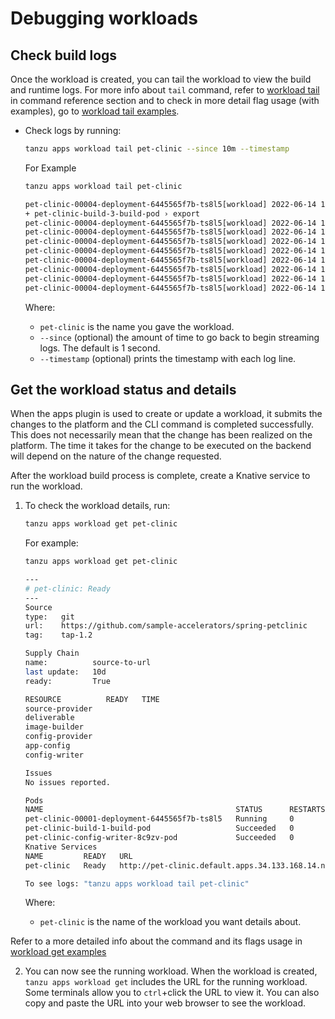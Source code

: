 # Debugging workloads

## <a id="check-build-logs"></a> Check build logs

Once the workload is created, you can tail the workload to view the build and runtime logs. For more info about `tail` command, refer to [workload tail](command-reference/tanzu-apps-workload-tail.md) in command reference section and to check in more detail flag usage (with examples), go to [workload tail examples](./commands-details/workload_tail.md).

- Check logs by running:

    ```bash
    tanzu apps workload tail pet-clinic --since 10m --timestamp
    ```
    
    For Example

    ```bash
    tanzu apps workload tail pet-clinic

    pet-clinic-00004-deployment-6445565f7b-ts8l5[workload] 2022-06-14 16:28:52.684  INFO 1 --- [           main] org.apache.catalina.core.StandardEngine  : Starting Servlet engine: [Apache Tomcat/9.0.63]
    + pet-clinic-build-3-build-pod › export
    pet-clinic-00004-deployment-6445565f7b-ts8l5[workload] 2022-06-14 16:28:52.699  INFO 1 --- [           main] o.a.c.c.C.[Tomcat-1].[localhost].[/]     : Initializing Spring embedded WebApplicationContext
    pet-clinic-00004-deployment-6445565f7b-ts8l5[workload] 2022-06-14 16:28:52.699  INFO 1 --- [           main] w.s.c.ServletWebServerApplicationContext : Root WebApplicationContext: initialization completed in 131 ms
    pet-clinic-00004-deployment-6445565f7b-ts8l5[workload] 2022-06-14 16:28:52.755  INFO 1 --- [           main] o.s.b.a.e.web.EndpointLinksResolver      : Exposing 13 endpoint(s) beneath base path '/actuator'
    pet-clinic-00004-deployment-6445565f7b-ts8l5[workload] 2022-06-14 16:28:53.059  INFO 1 --- [           main] o.s.b.w.embedded.tomcat.TomcatWebServer  : Tomcat started on port(s): 8081 (http) with context path ''
    pet-clinic-00004-deployment-6445565f7b-ts8l5[workload] 2022-06-14 16:28:53.074  INFO 1 --- [           main] o.s.s.petclinic.PetClinicApplication     : Started PetClinicApplication in 8.373 seconds (JVM running for 8.993)
    pet-clinic-00004-deployment-6445565f7b-ts8l5[workload] 2022-06-14 16:28:53.229  INFO 1 --- [nio-8081-exec-1] o.a.c.c.C.[Tomcat-1].[localhost].[/]     : Initializing Spring DispatcherServlet 'dispatcherServlet'
    pet-clinic-00004-deployment-6445565f7b-ts8l5[workload] 2022-06-14 16:28:53.229  INFO 1 --- [nio-8081-exec-1] o.s.web.servlet.DispatcherServlet        : Initializing Servlet 'dispatcherServlet'
    pet-clinic-00004-deployment-6445565f7b-ts8l5[workload] 2022-06-14 16:28:53.231  INFO 1 --- [nio-8081-exec-1] o.s.web.servlet.DispatcherServlet        : Completed initialization in 2 ms
    ```

    Where:

    - `pet-clinic` is the name you gave the workload.
    - `--since` (optional) the amount of time to go back to begin streaming logs. The default is 1 second.
    - `--timestamp` (optional) prints the timestamp with each log line.

## <a id="workload-status"></a> Get the workload status and details

When the apps plugin is used to create or update a workload, it submits the changes to the platform and the CLI command is completed successfully. This does not necessarily mean that the change has been realized on the platform. The time it takes for the change to be executed on the backend will depend on the nature of the change requested.

After the workload build process is complete, create a Knative service to run the workload.

1. To check the workload details, run:
    ```bash
   tanzu apps workload get pet-clinic
   ```
    For example:

    ```bash
   tanzu apps workload get pet-clinic

    ---
    # pet-clinic: Ready
    ---
    Source
    type:   git
    url:    https://github.com/sample-accelerators/spring-petclinic
    tag:    tap-1.2

    Supply Chain
    name:          source-to-url
    last update:   10d
    ready:         True

    RESOURCE          READY   TIME
    source-provider
    deliverable
    image-builder
    config-provider
    app-config
    config-writer

    Issues
    No issues reported.

    Pods
    NAME                                           STATUS      RESTARTS   AGE
    pet-clinic-00001-deployment-6445565f7b-ts8l5   Running     0          102s
    pet-clinic-build-1-build-pod                   Succeeded   0          102s
    pet-clinic-config-writer-8c9zv-pod             Succeeded   0          2m7s
    Knative Services
    NAME         READY   URL
    pet-clinic   Ready   http://pet-clinic.default.apps.34.133.168.14.nip.io

    To see logs: "tanzu apps workload tail pet-clinic"

    ```

    Where:

    - `pet-clinic` is the name of the workload you want details about.

Refer to a more detailed info about the command and its flags usage in [workload get examples](./commands-details/workload_get.md)

2. You can now see the running workload. When the workload is created, `tanzu apps workload get` includes the URL for the running workload. Some terminals allow you to `ctrl`+click the URL to view it. You can also copy and paste the URL into your web browser to see the workload.
